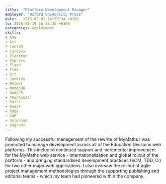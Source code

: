 ```yaml
---
title:  "Platform Development Manager"
employer: "Oxford University Press"
date:   2015-05-01 16:53:34 +0100
to: 2016-01-19 16:53:35 +0100
categories: employment
skills:
- AWS
- Air
- CentOS
- Cordova
- Electron
- Express
- Flash
- Flex
- Git
- Jenkins
- Meteor
- MongoDB
- NodeJS
- PhantomJS
- Rails
- React
- Ruby
- SAP
- Selenium
- Vagrant
---
```


Following my successful management of the rewrite of MyMaths I was promoted to manage development across all of the Education Divisions web platforms. This included continued support and incremental improvement for the MyMaths web service - internationalisation and global rollout of the platform - and bringing standardised development practices (SCM, TDD, CI) for two other major web applications. I also oversaw the rollout of agile project management methodologies through the supporting publishing and editorial teams - which my team had pioneered within the company.
